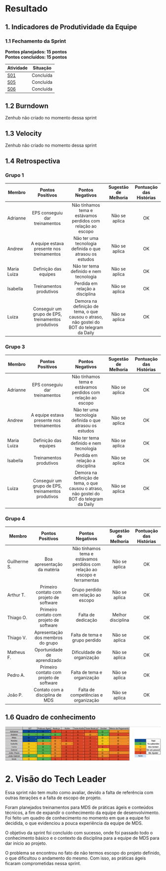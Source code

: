 # Resultado

## 1. Indicadores de Produtividade da Equipe

### 1.1 Fechamento da Sprint 

**Pontos planejados: 15 pontos**
<br>
**Pontos concluídos: 15 pontos**

| Atividade | Situação |
| --------  | :----:   |
| [S01](https://github.com/fga-eps-mds/Projeto01/issues/1)      |Concluída | 
| [S05](https://github.com/fga-eps-mds/Projeto01/issues/5)      |Concluída | 
| [S06](https://github.com/fga-eps-mds/Projeto01/issues/6)      |Concluída | 


## 1.2 Burndown
Zenhub não criado no momento dessa sprint

## 1.3 Velocity   
Zenhub não criado no momento dessa sprint

## 1.4 Retrospectiva 

### Grupo 1

| Membro | Pontos Positivos | Pontos Negativos | Sugestão de Melhoria | Pontuação das Histórias |
| --------  | :----:   | :----:   | :----:   | :----:   |
| Adrianne | EPS conseguiu dar treinamentos  | Não tínhamos tema e estávamos perdidos com relação ao escopo | Não se aplica | OK |
| Andrew | A equipe estava presente nos treinamentos | Não ter uma tecnologia definida o que atrasou os estudos | Não se aplica | OK |
| Maria Luiza | Definição das equipes | Não ter tema definido e nem tecnologia | Não se aplica | OK |
| Isabella | Treinamentos produtivos | Perdida em relação a disciplina | Não se aplica | OK |
| Luiza | Conseguir um grupo de EPS, treinamentos produtivos | Demora na definição de tema, o que causou o atraso, não gostei do BOT do telegram da Daily| Não se aplica | OK |

### Grupo 3

| Membro | Pontos Positivos | Pontos Negativos | Sugestão de Melhoria | Pontuação das Histórias |
| --------  | :----:   | :----:   | :----:   | :----:   |
| Adrianne | EPS conseguiu dar treinamentos  | Não tínhamos tema e estávamos perdidos com relação ao escopo | Não se aplica | OK |
| Andrew | A equipe estava presente nos treinamentos | Não ter uma tecnologia definida o que atrasou os estudos | Não se aplica | OK |
| Maria Luiza | Definição das equipes | Não ter tema definido e nem tecnologia | Não se aplica | OK |
| Isabella | Treinamentos produtivos | Perdida em relação a disciplina | Não se aplica | OK |
| Luiza | Conseguir um grupo de EPS, treinamentos produtivos | Demora na definição de tema, o que causou o atraso, não gostei do BOT do telegram da Daily| Não se aplica | OK |

### Grupo 4

| Membro | Pontos Positivos | Pontos Negativos | Sugestão de Melhoria | Pontuação das Histórias |
| --------  | :----:   | :----:   | :----:   | :----:   |
| Guilherme S. | Boa apresentação da matéria  | Não tínhamos tema e estávamos perdidos com relação ao escopo e ferramentas | Não se aplica | OK |
| Arthur T. | Primeiro contato com projeto de software | Grupo perdido em relação ao escopo | Não se aplica | OK |
| Thiago O. | Primeiro contato com projeto de software | Falta de dedicação | Melhor disciplina | OK |
| Thiago V. | Apresentação dos membros do grupo | Falta de tema e grupo perdido | Não se aplica | OK |
| Matheus F. | Oportunidade de aprendizado | Dificuldade de organização | Não se aplica | OK |
| Pedro A. | Primeiro contato com projeto de software | Falta de tema e organização | Não se aplica | OK |
| João P. | Contato com a disciplina de MDS | Falta de competências e organização | Não se aplica | OK |



## 1.6 Quadro de conhecimento
![](../../images/metrics_agile/quadro_conhecimento_sprint0.png)


# 2. Visão do Tech Leader
Essa sprint não tem muito como avaliar, devido a falta de referência com outras iterações e a falta de escopo de projeto.

Foram planejados treinamentos para MDS de práticas ágeis e conteúdos técnicos, a fim de expandir o conhecimento da equipe de desenvolvimento. Foi feito um quadro de conhecimento no momento em que a equipe foi decidida, o que evidenciou a pouca experiência da equipe de MDS.  

O objetivo da sprint foi concluído com sucesso, onde foi passado todo o conhecimento básico e o contexto da disciplina para a equipe de MDS para dar início ao projeto. 

O problema se encontrou no fato de não termos escopo do projeto definido, o que dificultou o andamento do mesmo. Com isso, as práticas ágeis ficaram comprometidas nessa sprint. 
